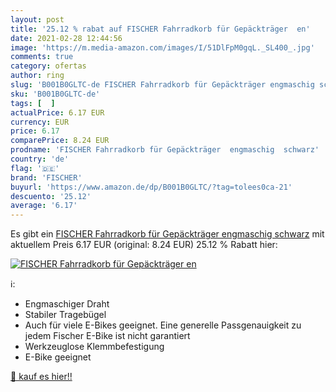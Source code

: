```yaml
---
layout: post
title: '25.12 % rabat auf FISCHER Fahrradkorb für Gepäckträger  en'
date: 2021-02-28 12:44:56
image: 'https://m.media-amazon.com/images/I/51DlFpM0gqL._SL400_.jpg'
comments: true
category: ofertas
author: ring
slug: 'B001B0GLTC-de FISCHER Fahrradkorb für Gepäckträger engmaschig schwarz'
sku: 'B001B0GLTC-de'
tags: [  ]
actualPrice: 6.17 EUR
currency: EUR
price: 6.17
comparePrice: 8.24 EUR
prodname: 'FISCHER Fahrradkorb für Gepäckträger  engmaschig  schwarz'
country: 'de'
flag: '🇩🇪'
brand: 'FISCHER'
buyurl: 'https://www.amazon.de/dp/B001B0GLTC/?tag=tolees0ca-21'
descuento: '25.12'
average: '6.17'
---
```


Es gibt ein [FISCHER Fahrradkorb für Gepäckträger  engmaschig  schwarz](https://www.amazon.de/dp/B001B0GLTC/?tag=tolees0ca-21) mit aktuellem Preis 6.17 EUR (original: 8.24 EUR) 25.12 % Rabatt hier:

[![FISCHER Fahrradkorb für Gepäckträger  en](https://m.media-amazon.com/images/I/51DlFpM0gqL._SL400_.jpg)](https://www.amazon.de/dp/B001B0GLTC/?tag=tolees0ca-21)

ℹ️:

- Engmaschiger Draht
- Stabiler Tragebügel
- Auch für viele E-Bikes geeignet. Eine generelle Passgenauigkeit zu jedem Fischer E-Bike ist nicht garantiert
- Werkzeuglose Klemmbefestigung
- E-Bike geeignet

[🛒 kauf es hier!!](https://www.amazon.de/dp/B001B0GLTC/?tag=tolees0ca-21)
